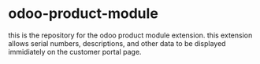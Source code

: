 # odoo-product-module

this is the repository for the odoo product module extension. 
this extension allows serial numbers, descriptions, and other data to be displayed immidiately on the customer portal page.
